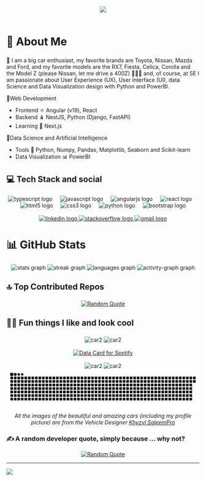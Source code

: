 <div align="center">
  <picture>
    <a href="https://data-card-for-spotify.herokuapp.com/card?user_id=31iqajozgc46bb6722qec3kk2syi">
      <img src="https://capsule-render.vercel.app/api?type=waving&color=gradient&height=280&section=header&text=Hey%20everyone!&fontSize=90&animation=fadeIn&fontAlignY=30&desc=I%20am%20Alejandro,%20welcome%20to%20my%20Github&descAlignY=51&descAlign=62"/>
    </a>
  </picture>
</div>
<br>

###
# 💫 About Me
###
💜 I am a big car enthusiast, my favorite brands are Toyota, Nissan, Mazda and Ford, and my favorite models are the RX7, Fiesta, Celica, Corolla and the Model Z (please Nissan, let me drive a 400Z) 🚗💜💙 and, of course, at SE I am passionate about User Experience (UX), User Interface (UI), data Science and Data Visualization design with Python and PowerBI.

🧁Web Development
- Frontend ⚛️ Angular (v19), React
- Backend  🪆 NestJS, Python (Django, FastAPI)
- Learning 💙 Next.js

🍧Data Science and Artificial Intelligence
- Tools 🐍 Python, Numpy, Pandas, Matplotlib, Seaborn and Scikit-learn
- Data Visualization 📊 PowerBI

###
## 💻 Tech Stack and social
###

<!-- Tech -->
<div align="center">
  <img src="https://cdn.jsdelivr.net/gh/devicons/devicon/icons/typescript/typescript-original.svg" height="35" alt="typescript logo"  />
  <img width="12" />
  <img src="https://cdn.jsdelivr.net/gh/devicons/devicon/icons/javascript/javascript-original.svg" height="35" alt="javascript logo"  />
  <img width="12" />
  <img src="https://cdn.jsdelivr.net/gh/devicons/devicon/icons/angularjs/angularjs-original.svg" height="35" alt="angularjs logo"  />
  <img width="12" />
  <img src="https://cdn.jsdelivr.net/gh/devicons/devicon/icons/react/react-original.svg" height="35" alt="react logo"  />
  <img width="12" />
  <img src="https://cdn.jsdelivr.net/gh/devicons/devicon/icons/html5/html5-original.svg" height="35" alt="html5 logo"  />
  <img width="12" />
  <img src="https://cdn.jsdelivr.net/gh/devicons/devicon/icons/css3/css3-original.svg" height="35" alt="css3 logo"  />
  <img width="12" />
  <img src="https://cdn.jsdelivr.net/gh/devicons/devicon/icons/python/python-original.svg" height="35" alt="python logo"  />
  <img width="12" />
  <img src="https://cdn.jsdelivr.net/gh/devicons/devicon/icons/bootstrap/bootstrap-original.svg" height="35" alt="bootstrap logo"  />
</div>

<br>

<!-- Social-->
<div align="center">
  <a href="https://www.linkedin.com/in/alejandro-novellino-70954817b/" target="_blank">
    <img src="https://raw.githubusercontent.com/maurodesouza/profile-readme-generator/master/src/assets/icons/social/linkedin/default.svg" width="49" height="35" alt="linkedin logo"  />
  </a>
  <a href="https://stackoverflow.com/users/28884943/a27-j779" target="_blank">
    <img src="https://raw.githubusercontent.com/maurodesouza/profile-readme-generator/master/src/assets/icons/social/stackoverflow/default.svg" width="49" height="35" alt="stackoverflow logo"  />
  </a>
  <a href="alnovellino07@gmail.com" target="_blank">
    <img src="https://raw.githubusercontent.com/maurodesouza/profile-readme-generator/master/src/assets/icons/social/gmail/default.svg" width="49" height="35" alt="gmail logo"  />
  </a>
</div>


###
# 📊 GitHub Stats
###

<div align="center">
  <img src="https://github-readme-stats.vercel.app/api?username=AlejandroNovellino&hide_title=false&hide_rank=false&show_icons=true&include_all_commits=true&count_private=true&disable_animations=false&theme=github_dark&locale=en&hide_border=true" height="160" alt="stats graph"  />
  <img src="https://streak-stats.demolab.com?user=AlejandroNovellino&locale=en&mode=daily&theme=github_dark&hide_border=true&border_radius=5" height="160" alt="streak graph"  />
  <img src="https://github-readme-stats.vercel.app/api/top-langs?username=AlejandroNovellino&locale=en&hide_title=false&layout=compact&card_width=320&langs_count=6&theme=github_dark&hide_border=true" height="160" alt="languages graph"  />
  <img src="https://github-readme-activity-graph.vercel.app/graph?username=AlejandroNovellino&area=true&hide_border=true&theme=github-dark&radius=5&hide_title=true" height="160" alt="activity-graph graph"  />
</div>

###
## 🔝 Top Contributed Repos
###

<div align="center">
  <a href="https://github-contributor-stats.vercel.app/api?username=AlejandroNovellino&limit=5&theme=dark&combine_all_yearly_contributions=true">
    <img src="https://github-contributor-stats.vercel.app/api?username=AlejandroNovellino&limit=5&theme=dark&combine_all_yearly_contributions=true" alt="Random Quote"  />
  </a>
</div>

###
## 💜💙 Fun things I like and look cool
###

<!-- Cars -->
<div align="center">
  <picture>
    <img src="https://cdnb.artstation.com/p/assets/images/images/012/813/467/4k/khyzyl-saleem-350z-1054-2.jpg?1536660170" alt="car2" height="250" />
  </picture>

  <picture>
    <img src="https://cdna.artstation.com/p/assets/images/images/007/402/320/large/khyzyl-saleem-rex-finallow.jpg?1505899472" alt="car2" height="250" />
  </picture>
</div>
<br>

<!-- Spotify -->
<div align="center">
  <picture>
    <a href="https://data-card-for-spotify.herokuapp.com/card?user_id=31iqajozgc46bb6722qec3kk2syi">
      <img src="https://data-card-for-spotify.herokuapp.com/api/card?user_id=31iqajozgc46bb6722qec3kk2syi&limit=3&custom_title=Music%20I%20like" alt="Data Card for Spotify">
    </a>
  </picture>
</div>
<br>

<!-- Cars -->
<div align="center">
  <picture>
    <img src="https://cdnb.artstation.com/p/assets/images/images/012/992/157/large/khyzyl-saleem-myrex-smooth-1088low.jpg?1537522320" alt="car2" height="250" />
  </picture>

  <picture>
    <img src="https://cdna.artstation.com/p/assets/images/images/007/402/380/4k/khyzyl-saleem-hugo-rx7-finallogo.jpg?1505899843" alt="car2" height="250" />
  </picture>
</div>

<!-- Snake -->
<div align="center">
  <picture>
    <source media="(prefers-color-scheme: dark)" srcset="https://raw.githubusercontent.com/AlejandroNovellino/AlejandroNovellino/output/github-contribution-grid-snake-dark.svg">
    <source media="(prefers-color-scheme: light)" srcset="https://raw.githubusercontent.com/AlejandroNovellino/AlejandroNovellino/output/github-contribution-grid-snake.svg">
    <img alt="github contribution grid snake animation" src="https://raw.githubusercontent.com/AlejandroNovellino/AlejandroNovellino/output/github-contribution-grid-snake.svg">
  </picture>
</div>

<!-- Snake -->
<div align="center">
  <i> All the images of the beautiful and amazing cars (including my profile picture) are from the Vehicle Designer <a href="https://www.artstation.com/khyzylsaleem"> Khyzyl SaleemPro </a> </i>
</div>

###

### ✍️ A random developer quote, simply because ... why not?
<div align="center">
  <a href="https://quotes-github-readme.vercel.app/api?type=horizontal&theme=dark">
    <img src="https://quotes-github-readme.vercel.app/api?type=horizontal&theme=dark" alt="Random Quote"  />
  </a>
</div>

---
[![](https://visitcount.itsvg.in/api?id=AlejandroNovellino&icon=0&color=9)](https://visitcount.itsvg.in)

<!-- Proudly created part f it with GPRM ( https://gprm.itsvg.in ) and with Profile Readme GEnerator (https://profile-readme-generator.com/result) -->
<!-- Snake SVG made with _generated with [Platane/snk](https://github.com/Platane/snk)_ -->



<!--
**AlejandroNovellino/AlejandroNovellino** is a ✨ _special_ ✨ repository because its `README.md` (this file) appears on your GitHub profile.

Here are some ideas to get you started:

- 🔭 I’m currently working on ...
- 🌱 I’m currently learning ...
- 👯 I’m looking to collaborate on ...
- 🤔 I’m looking for help with ...
- 💬 Ask me about ...
- 📫 How to reach me: ...
- 😄 Pronouns: ...
- ⚡ Fun fact: ...
-->
